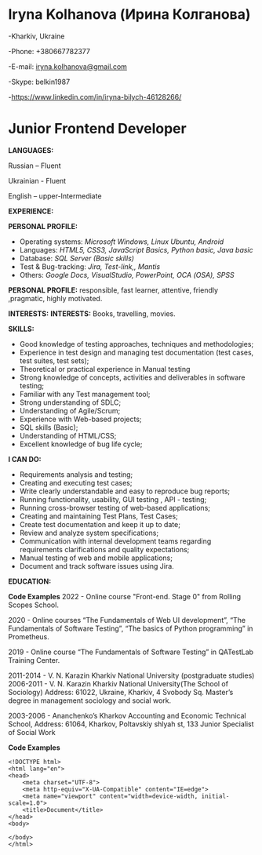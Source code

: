 **Iryna Kolhanova**
(Ирина Колганова)
===================================================

-Kharkiv, Ukraine

-Phone:  +380667782377

-E-mail: iryna.kolhanova@gmail.com

-Skype: belkin1987

-https://www.linkedin.com/in/iryna-bilych-46128266/

Junior Frontend Developer
====================================================
**LANGUAGES:**

 Russian – Fluent 

 Ukrainian - Fluent 

 English – upper-Intermediate 


**EXPERIENCE:**

**PERSONAL PROFILE:** 
+ Operating systems: *Microsoft Windows, Linux Ubuntu, Android*
+ Languages: *HTML5, CSS3, JavaScript Basics, Python basic, Java basic*
+ Database: *SQL Server (Basic skills)*
+ Test &amp; Bug-tracking: *Jira, Test-link,, Mantis*
+ Others: *Google Docs, VisualStudio, PowerPoint, ОСА (OSA), SPSS*

**PERSONAL PROFILE:** responsible, fast learner, attentive, friendly ,pragmatic, highly motivated.

**INTERESTS:** 
**INTERESTS:** Books, travelling, movies.

**SKILLS:**

+ Good knowledge of testing approaches, techniques and methodologies;
+ Experience in test design and managing test documentation (test cases, test suites, test sets);
+ Theoretical or practical experience in Manual testing
+ Strong knowledge of concepts, activities and deliverables in software testing;
+ Familiar with any Test management tool;
+ Strong understanding of SDLC;
+ Understanding of Agile/Scrum;
+ Experience with Web-based projects;
+ SQL skills (Basic);
+ Understanding of HTML/CSS;
+ Excellent knowledge of bug life cycle;

**I CAN DO:**

- Requirements analysis and testing;
- Creating and executing test cases;
- Write clearly understandable and easy to reproduce bug reports;
- Running functionality, usability, GUI testing , API - testing;
- Running cross-browser testing of web-based applications;
- Creating and maintaining Test Plans, Test Cases;
- Create test documentation and keep it up to date;
- Review and analyze system specifications;
- Communication with internal development teams regarding requirements clarifications and quality expectations;
- Manual testing of web and mobile applications;
- Document and track software issues using Jira.


**EDUCATION:**

**Code Examples**
2022 - Online course "Front-end. Stage 0" from Rolling Scopes School.

2020 - Online courses “The Fundamentals of Web UI development”, “The Fundamentals of Software Testing”, “The basics of Python programming” in Prometheus.

2019 - Online course “The Fundamentals of Software Testing” in QATestLab Training Center.

2011-2014 - V. N. Karazin Kharkiv National University (postgraduate studies) 
2006-2011 - V. N. Karazin Kharkiv National University(The School of Sociology)
Address: 61022, Ukraine, Kharkiv, 4 Svobody Sq.
Master’s degree in management sociology and social work.

2003-2006 -  Ananchenko’s Kharkov Accounting and Economic Technical School,
Address: 61064, Kharkov, Poltavskiy shlyah st, 133 
Junior Specialist of Social Work

**Code Examples**

```
<!DOCTYPE html>
<html lang="en">
<head>
    <meta charset="UTF-8">
    <meta http-equiv="X-UA-Compatible" content="IE=edge">
    <meta name="viewport" content="width=device-width, initial-scale=1.0">
    <title>Document</title>
</head>
<body>
    
</body>
</html>
```
